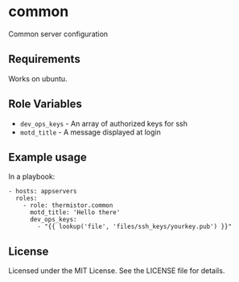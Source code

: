 # common

Common server configuration

## Requirements

Works on ubuntu.

## Role Variables

* `dev_ops_keys` - An array of authorized keys for ssh
* `motd_title` - A message displayed at login

## Example usage

In a playbook:

    - hosts: appservers
      roles:
        - role: thermistor.common
          motd_title: 'Hello there'
          dev_ops_keys:
            - "{{ lookup('file', 'files/ssh_keys/yourkey.pub') }}"

## License

Licensed under the MIT License. See the LICENSE file for details.
